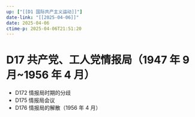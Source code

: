 ```yaml
---
up: ["[[D1 国际共产主义运动]]"]
date-link: "[[2025-04-06]]"
date: 2025-04-06
ctime-p: 2025-04-06T21:51:20
---
```


# D17 共产党、工人党情报局（1947 年 9 月~1956 年 4 月）

- D172 情报局时期的分歧
- D175 情报局会议
- D176 情报局的解散（1956 年 4 月）
